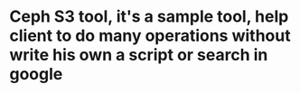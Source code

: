 # Ceph S3 tool, it's a sample tool, help client to do many operations without write his own a script or search in google
